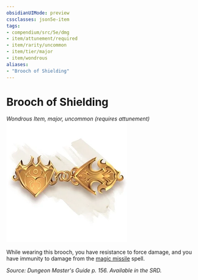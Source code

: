 ```yaml
---
obsidianUIMode: preview
cssclasses: json5e-item
tags:
- compendium/src/5e/dmg
- item/attunement/required
- item/rarity/uncommon
- item/tier/major
- item/wondrous
aliases: 
- "Brooch of Shielding"
---
```

# Brooch of Shielding
*Wondrous Item, major, uncommon (requires attunement)*  
![](4-Resources/Compendium/items/img/brooch-of-shielding.webp#right)  


While wearing this brooch, you have resistance to force damage, and you have immunity to damage from the [magic missile](4-Resources/Compendium/spells/magic-missile.md) spell.

*Source: Dungeon Master's Guide p. 156. Available in the SRD.*